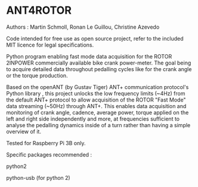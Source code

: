 # ANT4ROTOR

Authors : Martin Schmoll, Ronan Le Guillou, Christine Azevedo

Code intended for free use as open source project, refer to the included MIT licence for legal specifications.

Python program enabling fast mode data acquisition for the ROTOR 2INPOWER commercially available bike crank power-meter. The goal being to acquire detailed data throughout pedalling cycles like for the crank angle or the torque production. 

Based on the openANT (by Gustav Tiger) ANT+ communication protocol's Python library , this project unlocks the low frequency limits (~4Hz) from the default ANT+ protocol to allow acquisition of the ROTOR "Fast Mode" data streaming (~50Hz) through ANT+. This enables data acquisition and monitoring of crank angle, cadence, average power, torque applied on the left and right side independently and more, at frequencies sufficient to analyse the pedalling dynamics inside of a turn rather than having a simple overview of it.


Tested for Raspberry Pi 3B only.


Specific packages recommended :

python2

python-usb   (for python 2)
